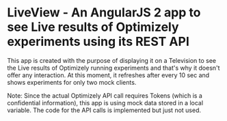 # LiveView - An AngularJS 2 app to see Live results of Optimizely experiments using its REST API

This app is created with the purpose of displaying it on a Television to see the Live results of Optimizely running experiments and that's why it doesn't offer any interaction.
At this moment, it refreshes after every 10 sec and shows experiments for only two mock clients.

Note: Since the actual Optimizely API call requires Tokens (which is a confidential information), this app is using mock data stored in a local variable.
The code for the API calls is implemented but just not used.



